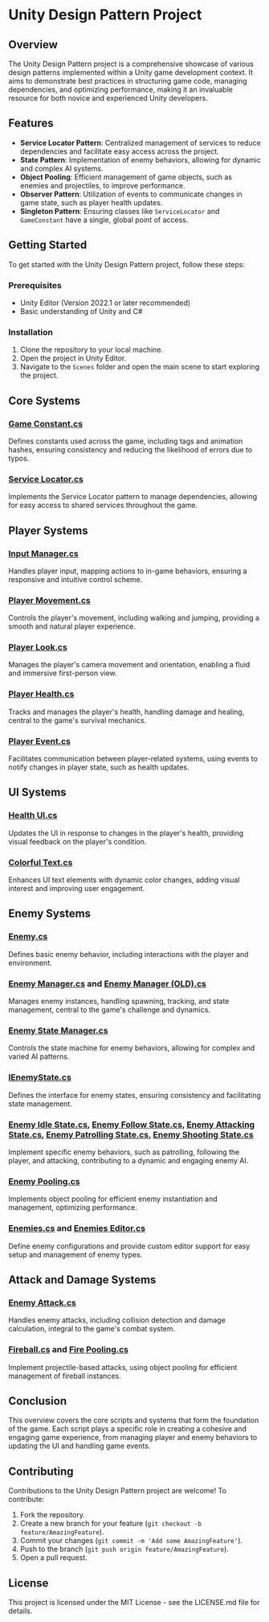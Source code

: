 # Unity Design Pattern Project

## Overview

The Unity Design Pattern project is a comprehensive showcase of various design patterns implemented within a Unity game development context. It aims to demonstrate best practices in structuring game code, managing dependencies, and optimizing performance, making it an invaluable resource for both novice and experienced Unity developers.

## Features

- **Service Locator Pattern**: Centralized management of services to reduce dependencies and facilitate easy access across the project.
- **State Pattern**: Implementation of enemy behaviors, allowing for dynamic and complex AI systems.
- **Object Pooling**: Efficient management of game objects, such as enemies and projectiles, to improve performance.
- **Observer Pattern**: Utilization of events to communicate changes in game state, such as player health updates.
- **Singleton Pattern**: Ensuring classes like `ServiceLocator` and `GameConstant` have a single, global point of access.

## Getting Started

To get started with the Unity Design Pattern project, follow these steps:

### Prerequisites

- Unity Editor (Version 2022.1 or later recommended)
- Basic understanding of Unity and C#

### Installation

1. Clone the repository to your local machine.
2. Open the project in Unity Editor.
3. Navigate to the `Scenes` folder and open the main scene to start exploring the project.

## Core Systems

### [Game Constant.cs](#game-constant.cs-context)
Defines constants used across the game, including tags and animation hashes, ensuring consistency and reducing the likelihood of errors due to typos.

### [Service Locator.cs](#service-locator.cs-context)
Implements the Service Locator pattern to manage dependencies, allowing for easy access to shared services throughout the game.

## Player Systems

### [Input Manager.cs](#input-manager.cs-context)
Handles player input, mapping actions to in-game behaviors, ensuring a responsive and intuitive control scheme.

### [Player Movement.cs](#player-movement.cs-context)
Controls the player's movement, including walking and jumping, providing a smooth and natural player experience.

### [Player Look.cs](#player-look.cs-context)
Manages the player's camera movement and orientation, enabling a fluid and immersive first-person view.

### [Player Health.cs](#player-health.cs-context)
Tracks and manages the player's health, handling damage and healing, central to the game's survival mechanics.

### [Player Event.cs](#player-event.cs-context)
Facilitates communication between player-related systems, using events to notify changes in player state, such as health updates.

## UI Systems

### [Health UI.cs](#health-ui.cs-context)
Updates the UI in response to changes in the player's health, providing visual feedback on the player's condition.

### [Colorful Text.cs](#colorful-text.cs-context)
Enhances UI text elements with dynamic color changes, adding visual interest and improving user engagement.

## Enemy Systems

### [Enemy.cs](#enemy.cs-context)
Defines basic enemy behavior, including interactions with the player and environment.

### [Enemy Manager.cs](#enemy-manager.cs-context) and [Enemy Manager (OLD).cs](#enemy-manager-(old).cs-context)
Manages enemy instances, handling spawning, tracking, and state management, central to the game's challenge and dynamics.

### [Enemy State Manager.cs](#enemy-state-manager.cs-context)
Controls the state machine for enemy behaviors, allowing for complex and varied AI patterns.

### [IEnemyState.cs](#ienemystate.cs-context)
Defines the interface for enemy states, ensuring consistency and facilitating state management.

### [Enemy Idle State.cs](#enemy-idle-state.cs-context), [Enemy Follow State.cs](#enemy-follow-state.cs-context), [Enemy Attacking State.cs](#enemy-attacking-state.cs-context), [Enemy Patrolling State.cs](#enemy-patrolling-state.cs-context), [Enemy Shooting State.cs](#enemy-shooting-state.cs-context)
Implement specific enemy behaviors, such as patrolling, following the player, and attacking, contributing to a dynamic and engaging enemy AI.

### [Enemy Pooling.cs](#enemy-pooling.cs-context)
Implements object pooling for efficient enemy instantiation and management, optimizing performance.

### [Enemies.cs](#enemies.cs-context) and [Enemies Editor.cs](#enemies-editor.cs-context)
Define enemy configurations and provide custom editor support for easy setup and management of enemy types.

## Attack and Damage Systems

### [Enemy Attack.cs](#enemy-attack.cs-context)
Handles enemy attacks, including collision detection and damage calculation, integral to the game's combat system.

### [Fireball.cs](#fireball.cs-context) and [Fire Pooling.cs](#fire-pooling.cs-context)
Implement projectile-based attacks, using object pooling for efficient management of fireball instances.

## Conclusion

This overview covers the core scripts and systems that form the foundation of the game. Each script plays a specific role in creating a cohesive and engaging game experience, from managing player and enemy behaviors to updating the UI and handling game events.

## Contributing

Contributions to the Unity Design Pattern project are welcome! To contribute:

1. Fork the repository.
2. Create a new branch for your feature (`git checkout -b feature/AmazingFeature`).
3. Commit your changes (`git commit -m 'Add some AmazingFeature'`).
4. Push to the branch (`git push origin feature/AmazingFeature`).
5. Open a pull request.

## License

This project is licensed under the MIT License - see the LICENSE.md file for details.
